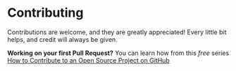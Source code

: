 # Contributing

Contributions are welcome, and they are greatly appreciated! Every little bit helps, and credit will always be given.

**Working on your first Pull Request?** You can learn how from this _free_ series [How to Contribute to an Open Source Project on GitHub](https://kcd.im/pull-request)
